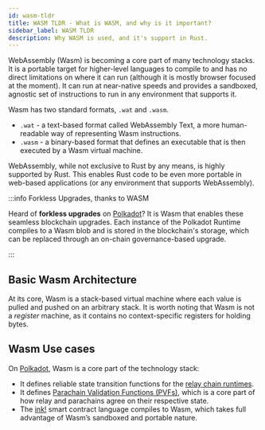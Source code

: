 ```yaml
---
id: wasm-tldr
title: WASM TLDR - What is WASM, and why is it important?
sidebar_label: WASM TLDR
description: Why WASM is used, and it's support in Rust.
---
```


WebAssembly (Wasm) is becoming a core part of many technology stacks. It is a portable target for
higher-level languages to compile to and has no direct limitations on where it can run (although it
is mostly browser focused at the moment). It can run at near-native speeds and provides a sandboxed,
agnostic set of instructions to run in any environment that supports it.

Wasm has two standard formats, `.wat` and `.wasm`.

- `.wat` - a text-based format called WebAssembly Text, a more human-readable way of representing
  Wasm instructions.
- `.wasm` - a binary-based format that defines an executable that is then executed by a Wasm virtual
  machine.

WebAssembly, while not exclusive to Rust by any means, is highly supported by Rust. This enables
Rust code to be even more portable in web-based applications (or any environment that supports
WebAssembly).

:::info Forkless Upgrades, thanks to WASM

Heard of **forkless upgrades** on [Polkadot](https://polkadot.network/)? It is Wasm that enables
these seamless blockchain upgrades. Each instance of the Polkadot Runtime compiles to a Wasm blob
and is stored in the blockchain's storage, which can be replaced through an on-chain
governance-based upgrade.

:::

## Basic Wasm Architecture

At its core, Wasm is a stack-based virtual machine where each value is pulled and pushed on an
arbitrary stack. It is worth noting that Wasm is not a _register_ machine, as it contains no
context-specific registers for holding bytes.

## Wasm Use cases

On [Polkadot](https://polkadot.network/), Wasm is a core part of the technology stack:

- It defines reliable state transition functions for the
  [relay chain runtimes](https://wiki.polkadot.network/docs/glossary#runtime).
- It defines
  [Parachain Validation Functions (PVFs)](https://wiki.polkadot.network/docs/learn-parachains-protocol),
  which is a core part of how relay and parachains agree on their respective state.
- The [ink!](https://use.ink/) smart contract language compiles to Wasm, which takes full advantage
  of Wasm’s sandboxed and portable nature.

